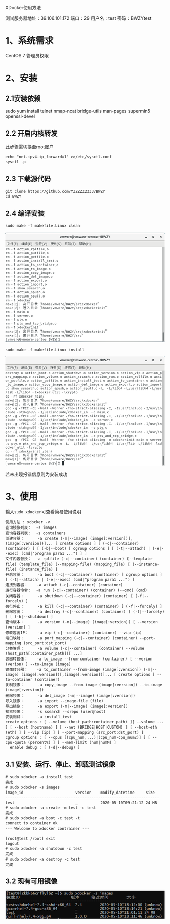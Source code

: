XDocker使用方法

测试服务器地址：39.106.101.172
端口：29
用户名：test
密码：BWZYtest

# 1、系统需求
CentOS 7 管理员权限

# 2、安装

## 2.1安装依赖

sudo yum install telnet nmap-ncat bridge-utils man-pages supermin5 openssl-devel	

## 2.2 开启内核转发
此步骤需切换至root账户

    echo "net.ipv4.ip_forward=1" >>/etc/sysctl.conf
    sysctl -p
 	
## 2.3 下载源代码

	git clone https://github.com/YZZZZZ2333/BWZY
	cd BWZY

## 2.4 编译安装

    sudo make -f makefile.Linux clean

![images/clean.png](images/clean.png)

    sudo make -f makefile.Linux install

![images/install.png](images/install.png)

若未出现报错信息则为安装成功

# 3、使用

输入```sudo xdocker```可查看简易使用说明

```
使用方法 : xdocker -v
查询镜像列表：  -s images
查询容器列表：  -s containers
创建容器：      -a create (-m|--image) (image[:version])[,(image[:version])]... [ create options ] [ (-c|--container) (container) ] [ (-b|--boot) [ cgroup options ] [ (-t|--attach) | (-e|--exec) (cmd|"program para1 ...") ] ]
文件内容替换：  -a rplfile (-c|--container) (container) (--template-file) (template_file) (--mapping-file) (mapping_file) [ (--instance-file) (instance_file) ]
开启容器：      -a boot (-c|--container) (container) [ cgroup options ] [ (-t|--attach) | (-e|--exec) (cmd|"program para1 ...") ]
连接到容器：    -a attach (-c|--container) (container)
运行容器命令：  -a run (-c|--container) (container) (--cmd) (cmd)
关闭容器：      -a shutdown (-c|--container) (container) [ (-f|--forcely) ]
强行停止：      -a kill (-c|--container) (container) [ (-f|--forcely) ]
删除容器：      -a destroy (-c|--container) (container) [ (-f|--forcely) ] [ (-h|--shutdown) ]
查询版本：      -a version (-m|--image) (image[:version]) [ --version (version) ]
修改容器IP：    -a vip (-c|--container) (container) --vip (ip)
端口映射：      -a port_mapping (-c|--container) (container) --port-mapping (src_port:dst_port)
分卷管理：      -a volume (-c|--container) (container) --volume (host_path[:container_path])[ ...]
容器转镜像：    -a to_image --from-container (container) [ --verion (verion) ] --to-image (image)
镜像转容器：    -a to_container --from-image (image[:version]) (-m|--image) (image[:version])[,(image[:version])]... [ create options ] --to-container (container)
复制镜像：      -a copy_image --from-image (image[:version]) --to-image (image[:version])
删除镜像：      -a del_image (-m|--image) (image[:version])
导入镜像：      -a import --image-file (file)
导出镜像：      -a export (-m|--image) (image[:version])
搜索镜像：      -s ssearch --srepo (user@host)
安装测试：      -a install_test
create options : [ --volume (host_path:container_path) ][ --volume ... ] [ --host (hostname) ] [ --net (BRIDGE|HOST|CUSTOM) ] [ --host-eth (eth) ] [ --vip (ip) ] [ --port-mapping (src_port:dst_port) ]
cgroup options : [ --cpus [(cpu_num,...)|(cpu_num-cpu_num2)] ] [ --cpu-quota (percent%) ] [ --mem-limit (num|numM) ]
  enable debug : [ (-d|--debug) ]
```

## 3.1 安装、运行、停止、卸载测试镜像

```
# sudo xdocker -a install_test
完成
# sudo xdocker -s images
image_id                       version    modify_datetime     size      
--------------------------------------------------------------------
test                           _          2020-05-10T09:21:12 24 MB
# sudo xdocker -a create -m test -c test
完成
# sudo xdocker -a boot -c test -t   
connect to container ok
--- Welcome to xdocker contrainer ---

[root@test /root] exit
logout
# sudo xdocker -a shutdown -c test
完成
# sudo xdocker -a destroy -c test
完成
```
## 3.2 现有可用镜像

![images/image.png](images/image.png)
